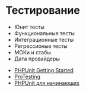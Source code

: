 # Тестирование

- Юнит тесты
- Функциональные тесты
- Интеграционные тесты
- Регрессионые тесты
- МОКи и стабы
- Дата провайдеры

* [PHPUnit Getting Started](https://phpunit.de/getting-started/phpunit-7.html) 
* [ProTesting](http://www.protesting.ru)
* [PHPUnit для начинающих](https://phpprofi.ru/series/show/1)


